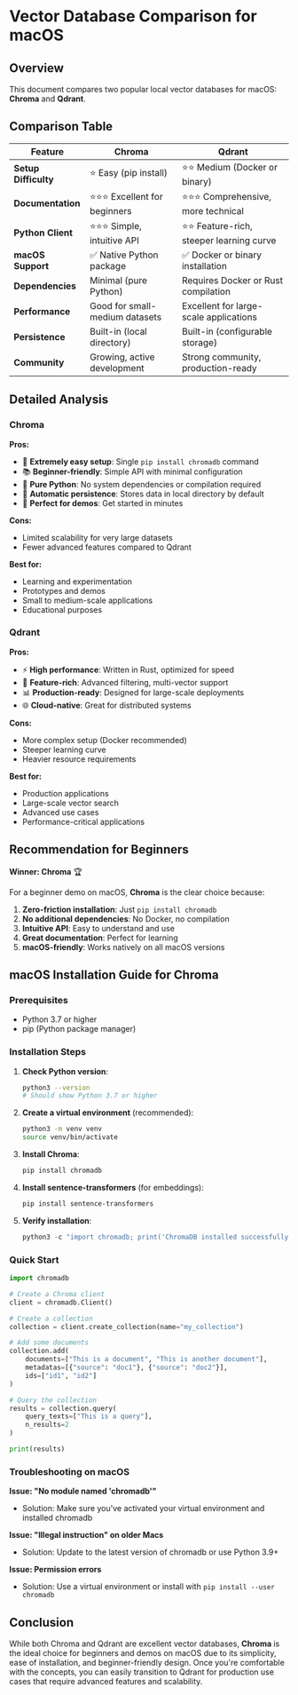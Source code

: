 # Vector Database Comparison for macOS

## Overview
This document compares two popular local vector databases for macOS: **Chroma** and **Qdrant**.

## Comparison Table

| Feature | Chroma | Qdrant |
|---------|--------|--------|
| **Setup Difficulty** | ⭐ Easy (pip install) | ⭐⭐ Medium (Docker or binary) |
| **Documentation** | ⭐⭐⭐ Excellent for beginners | ⭐⭐⭐ Comprehensive, more technical |
| **Python Client** | ⭐⭐⭐ Simple, intuitive API | ⭐⭐ Feature-rich, steeper learning curve |
| **macOS Support** | ✅ Native Python package | ✅ Docker or binary installation |
| **Dependencies** | Minimal (pure Python) | Requires Docker or Rust compilation |
| **Performance** | Good for small-medium datasets | Excellent for large-scale applications |
| **Persistence** | Built-in (local directory) | Built-in (configurable storage) |
| **Community** | Growing, active development | Strong community, production-ready |

## Detailed Analysis

### Chroma

**Pros:**
- 🚀 **Extremely easy setup**: Single `pip install chromadb` command
- 📚 **Beginner-friendly**: Simple API with minimal configuration
- 🐍 **Pure Python**: No system dependencies or compilation required
- 💾 **Automatic persistence**: Stores data in local directory by default
- 🎯 **Perfect for demos**: Get started in minutes

**Cons:**
- Limited scalability for very large datasets
- Fewer advanced features compared to Qdrant

**Best for:**
- Learning and experimentation
- Prototypes and demos
- Small to medium-scale applications
- Educational purposes

### Qdrant

**Pros:**
- ⚡ **High performance**: Written in Rust, optimized for speed
- 🔧 **Feature-rich**: Advanced filtering, multi-vector support
- 📊 **Production-ready**: Designed for large-scale deployments
- 🌐 **Cloud-native**: Great for distributed systems

**Cons:**
- More complex setup (Docker recommended)
- Steeper learning curve
- Heavier resource requirements

**Best for:**
- Production applications
- Large-scale vector search
- Advanced use cases
- Performance-critical applications

## Recommendation for Beginners

**Winner: Chroma** 🏆

For a beginner demo on macOS, **Chroma** is the clear choice because:

1. **Zero-friction installation**: Just `pip install chromadb`
2. **No additional dependencies**: No Docker, no compilation
3. **Intuitive API**: Easy to understand and use
4. **Great documentation**: Perfect for learning
5. **macOS-friendly**: Works natively on all macOS versions

## macOS Installation Guide for Chroma

### Prerequisites
- Python 3.7 or higher
- pip (Python package manager)

### Installation Steps

1. **Check Python version**:
   ```bash
   python3 --version
   # Should show Python 3.7 or higher
   ```

2. **Create a virtual environment** (recommended):
   ```bash
   python3 -m venv venv
   source venv/bin/activate
   ```

3. **Install Chroma**:
   ```bash
   pip install chromadb
   ```

4. **Install sentence-transformers** (for embeddings):
   ```bash
   pip install sentence-transformers
   ```

5. **Verify installation**:
   ```python
   python3 -c "import chromadb; print('ChromaDB installed successfully!')"
   ```

### Quick Start

```python
import chromadb

# Create a Chroma client
client = chromadb.Client()

# Create a collection
collection = client.create_collection(name="my_collection")

# Add some documents
collection.add(
    documents=["This is a document", "This is another document"],
    metadatas=[{"source": "doc1"}, {"source": "doc2"}],
    ids=["id1", "id2"]
)

# Query the collection
results = collection.query(
    query_texts=["This is a query"],
    n_results=2
)

print(results)
```

### Troubleshooting on macOS

**Issue: "No module named 'chromadb'"**
- Solution: Make sure you've activated your virtual environment and installed chromadb

**Issue: "Illegal instruction" on older Macs**
- Solution: Update to the latest version of chromadb or use Python 3.9+

**Issue: Permission errors**
- Solution: Use a virtual environment or install with `pip install --user chromadb`

## Conclusion

While both Chroma and Qdrant are excellent vector databases, **Chroma** is the ideal choice for beginners and demos on macOS due to its simplicity, ease of installation, and beginner-friendly design. Once you're comfortable with the concepts, you can easily transition to Qdrant for production use cases that require advanced features and scalability.
